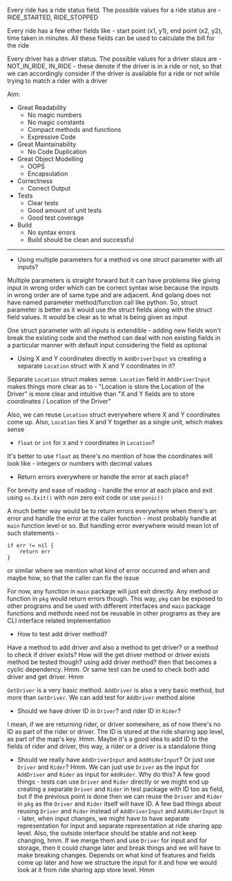 Every ride has a ride status field. The possible values for a ride status are - RIDE_STARTED, RIDE_STOPPED

Every ride has a few other fields like - start point (x1, y1), end point (x2, y2), time taken in minutes. All these fields can be used to calculate the bill for the ride

Every driver has a driver status. The possible values for a driver staus are - NOT_IN_RIDE, IN_RIDE - these denote if the driver is in a ride or not, so that we can accordingly consider if the driver is available for a ride or not while trying to match a rider with a driver

Aim:
- Great Readability
    - No magic numbers
    - No magic constants
    - Compact methods and functions
    - Expressive Code
- Great Maintainability
    - No Code Duplication
- Great Object Modelling
    - OOPS
    - Encapsulation
- Correctness
    - Correct Output
- Tests
    - Clear tests
    - Good amount of unit tests
    - Good test coverage
- Build
    - No syntax errors
    - Build should be clean and successful

---

- Using multiple parameters for a method vs one struct parameter with all inputs?

Multiple parameters is straight forward but it can have problems like giving input
in wrong order which can be correct syntax wise because the inputs in wrong order
are of same type and are adjacent. And golang does not have named parameter
method/function call like python. So, struct parameter is better as it would use
the struct fields along with the struct field values. It would be clear as to
what is being given as input

One struct parameter with all inputs is extendible - adding new fields won't break
the existing code and the method can deal with non existing fields in a particular
manner with default input considering the field as optional

- Using X and Y coordinates directly in `AddDriverInput` vs creating a
separate `Location` struct with X and Y coordinates in it?

Separate `Location` struct makes sense. `Location` field in `AddDriverInput` makes
things more clear as to - "Location is store the Location of the Driver" is more 
clear and intuitive than "X and Y fields are to store coordinates / Location of the
Driver"

Also, we can reuse `Location` struct everywhere where X and Y coordinates come up.
Also, `Location` ties X and Y together as a single unit, which makes sense

- `float` or `int` for `X` and `Y` coordinates in `Location`?

It's better to use `float` as there's no mention of how the coordinates will look like -
integers or numbers with decimal values

- Return errors everywhere or handle the error at each place?

For brevity and ease of reading - handle the error at each place and exit using `os.Exit()` with
non zero exit code or use `panic()`

A much better way would be to return errors everywhere when there's an error and handle the error
at the caller function - most probably handle at `main` function level or so. But handling error
everywhere would mean lot of such statements -

```golang
if err != nil {
    return err
}
```

or similar where we mention what kind of error occurred and when and maybe how, so that the caller
can fix the issue

For now, any function in `main` package will just exit directly. Any method or function in `pkg`
would return errors though. This way, `pkg` can be exposed to other programs and be used
with different interfaces and `main` package functions and methods need not be reusable
in other programs as they are CLI interface related implementation

- How to test add driver method?

Have a method to add driver and also a method to get driver?
or a method to check if driver exists? How will the get driver
method or driver exists method be tested though? using add
driver method? then that becomes a cyclic dependency. Hmm.
Or same test can be used to check both add driver and get driver. Hmm

`GetDriver` is a very basic method. `AddDriver` is also a very basic method, but more than
`GetDriver`. We can add test for `AddDriver` method alone

- Should we have driver ID in `Driver`? and rider ID in `Rider`?

I mean, if we are returning rider, or driver somewhere, as of now there's no ID as part of
the rider or driver. The ID is stored at the ride sharing app level, as part of the map's
key. Hmm. Maybe it's a good idea to add ID to the fields of rider and driver, this way, a
rider or a driver is a standalone thing

- Should we really have `AddDriverInput` and `AddRiderInput`? Or just use `Driver` and `Rider`?
Hmm. We can just use `Driver` as the input for `AddDriver` and `Rider` as input for `AddRider`.
Why do this? A few good things - tests can use `Driver` and `Rider` directly or we might end
up creating a separate `Driver` and `Rider` in test package with ID too as field, but if the
previous point is done then we can reuse the `Driver` and `Rider` in `pkg` as the `Driver`
and `Rider` itself will have ID. A few bad things about reusing `Driver` and `Rider` instead
of `AddDriverInput` and `AddRiderInput` is - later, when input changes, we might have to
have separate representation for input and separate representation at ride sharing app
level. Also, the outside interface should be stable and not keep changing, hmm. If we
merge them and use `Driver` for input and for storage, then it could change later and
break things and we will have to make breaking changes. Depends on what kind of features
and fields come up later and how we structure the input for it and how we would look at
it from ride sharing app store level. Hmm
